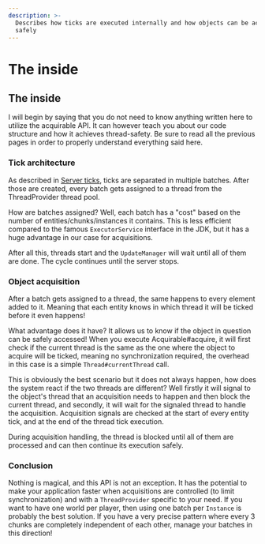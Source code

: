 ```yaml
---
description: >-
  Describes how ticks are executed internally and how objects can be acquired
  safely
---
```


# The inside

## The inside

I will begin by saying that you do not need to know anything written here to utilize the acquirable API. It can however teach you about our code structure and how it achieves thread-safety. Be sure to read all the previous pages in order to properly understand everything said here.

### Tick architecture

As described in [Server ticks](../../release-candidates/tick-threads.md), ticks are separated in multiple batches. After those are created, every batch gets assigned to a thread from the ThreadProvider thread pool.

How are batches assigned? Well, each batch has a "cost" based on the number of entities/chunks/instances it contains. This is less efficient compared to the famous `ExecutorService` interface in the JDK, but it has a huge advantage in our case for acquisitions.

After all this, threads start and the `UpdateManager` will wait until all of them are done. The cycle continues until the server stops.

### Object acquisition

After a batch gets assigned to a thread, the same happens to every element added to it. Meaning that each entity knows in which thread it will be ticked before it even happens!

What advantage does it have? It allows us to know if the object in question can be safely accessed! When you execute Acquirable\#acquire, it will first check if the current thread is the same as the one where the object to acquire will be ticked, meaning no synchronization required, the overhead in this case is a simple `Thread#currentThread` call.

This is obviously the best scenario but it does not always happen, how does the system react if the two threads are different? Well firstly it will signal to the object's thread that an acquisition needs to happen and then block the current thread, and secondly, it will wait for the signaled thread to handle the acquisition. Acquisition signals are checked at the start of every entity tick, and at the end of the thread tick execution.

During acquisition handling, the thread is blocked until all of them are processed and can then continue its execution safely.

### Conclusion

Nothing is magical, and this API is not an exception. It has the potential to make your application faster when acquisitions are controlled \(to limit synchronization\) and with a `ThreadProvider` specific to your need. If you want to have one world per player, then using one batch per `Instance` is probably the best solution. If you have a very precise pattern where every 3 chunks are completely independent of each other, manage your batches in this direction!

